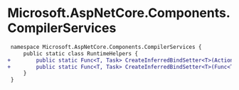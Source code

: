 # Microsoft.AspNetCore.Components.CompilerServices

``` diff
 namespace Microsoft.AspNetCore.Components.CompilerServices {
     public static class RuntimeHelpers {
+        public static Func<T, Task> CreateInferredBindSetter<T>(Action<T?> callback, T value);
+        public static Func<T, Task> CreateInferredBindSetter<T>(Func<T, Task> callback, T value);
     }
 }
```


